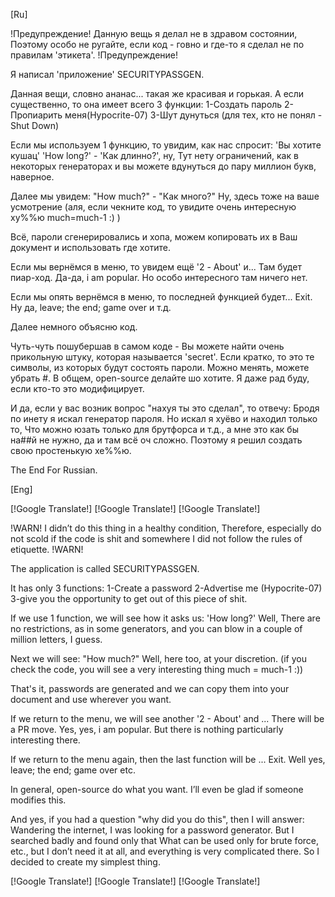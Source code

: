 [Ru]

!Предупреждение!
Данную вещь я делал не в здравом состоянии, 
Поэтому особо не ругайте, если код - говно и где-то я сделал не по правилам 'этикета'.
!Предупреждение!

Я написал 'приложение' SECURITYPASSGEN.


Данная вещи, словно ананас... такая же красивая и горькая.
А если существенно, то она имеет всего 3 функции:
1-Создать пароль
2-Пропиарить меня(Hypocrite-07)
3-Шут дунуться (для тех, кто не понял - Shut Down)

Если мы используем 1 функцию, то увидим, как нас спросит:
'Вы хотите кушац' 'How long?' - 'Как длинно?', ну, 
Тут нету ограничений, как в некоторых генераторах и вы можете вдунуться до пару миллион букв, наверное.

Далее мы увидем:
"How much?" - "Как много?"
Ну, здесь тоже на ваше усмотрение 
(аля, если чекните код, то увидите очень интересную ху%%ю much=much-1 :)  )

Всё, пароли сгенерировались и хопа, можем копировать их в Ваш документ и использовать где хотите.

Если мы вернёмся в меню, то увидем ещё '2 - About' и...
Там будет пиар-ход. Да-да, i am popular.
Но особо интересного там ничего нет.

Если мы опять вернёмся в меню, то последней функцией будет...
Exit. Ну да, leave; the end; game over и т.д.

Далее немного объясню код.

Чуть-чуть пошубершав в самом коде - Вы можете найти очень прикольную штуку, которая называется 'secret'.
Если кратко, то это те символы, из которых будут состоять пароли. Можно менять, можете убрать #.
В общем, open-source делайте шо хотите.
Я даже рад буду, если кто-то это модифицирует.

И да, если у вас возник вопрос "нахуя ты это сделал", то отвечу:
Бродя по инету я искал генератор пароля. Но искал я хуёво и находил только то,
Что можно юзать только для брутфорса и т.д., а мне это как бы на##й не нужно, да и там всё оч сложно.
Поэтому я решил создать свою простенькую хе%%ю.

The End For Russian.

[Eng]

[!Google Translate!]
[!Google Translate!]
[!Google Translate!]

!WARN!
I didn’t do this thing in a healthy condition,
Therefore, especially do not scold if the code is shit and somewhere I did not follow the rules of etiquette.
!WARN!


The application is called SECURITYPASSGEN.

It has only 3 functions:
1-Create a password
2-Advertise me (Hypocrite-07)
3-give you the opportunity to get out of this piece of shit.

If we use 1 function, we will see how it asks us:
'How long?' Well,
There are no restrictions, as in some generators, and you can blow in a couple of million letters, I guess.

Next we will see:
"How much?"
Well, here too, at your discretion.
(if you check the code, you will see a very interesting thing much = much-1 :))

That's it, passwords are generated and we can copy them into your document and use wherever you want.

If we return to the menu, we will see another '2 - About' and ...
There will be a PR move. Yes, yes, i am popular.
But there is nothing particularly interesting there.

If we return to the menu again, then the last function will be ...
Exit. Well yes, leave; the end; game over etc.

In general, open-source do what you want.
I’ll even be glad if someone modifies this.

And yes, if you had a question "why did you do this", then I will answer:
Wandering the internet, I was looking for a password generator. But I searched badly and found only that
What can be used only for brute force, etc., but I don’t need it at all, and everything is very complicated there.
So I decided to create my simplest thing.

[!Google Translate!]
[!Google Translate!]
[!Google Translate!]

